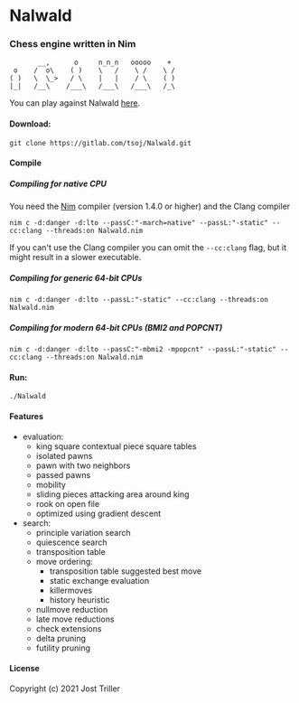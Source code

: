 # Nalwald
### Chess engine written in Nim
```
       __,      o     n_n_n   ooooo    + 
 o    /  o\    ( )    \   /    \ /    \ /
( )   \  \_>   / \    |   |    / \    ( )
|_|   /__\    /___\   /___\   /___\   /_\
```
You can play against Nalwald [here](https://lichess.org/@/squared-chess).
#### Download:
```
git clone https://gitlab.com/tsoj/Nalwald.git
```
#### Compile

##### Compiling for native CPU
You need the [Nim](https://nim-lang.org/) compiler (version 1.4.0 or higher) and the Clang compiler
```
nim c -d:danger -d:lto --passC:"-march=native" --passL:"-static" --cc:clang --threads:on Nalwald.nim
```
If you can't use the Clang compiler you can omit the `--cc:clang` flag, but it might result in a slower executable.

##### Compiling for generic 64-bit CPUs
```
nim c -d:danger -d:lto --passL:"-static" --cc:clang --threads:on Nalwald.nim
```

##### Compiling for modern 64-bit CPUs (BMI2 and POPCNT)
```
nim c -d:danger -d:lto --passC:"-mbmi2 -mpopcnt" --passL:"-static" --cc:clang --threads:on Nalwald.nim
```

#### Run:
```
./Nalwald
```

#### Features

- evaluation:
  - king square contextual piece square tables
  - isolated pawns
  - pawn with two neighbors
  - passed pawns
  - mobility
  - sliding pieces attacking area around king
  - rook on open file
  - optimized using gradient descent
- search:
  - principle variation search
  - quiescence search
  - transposition table
  - move ordering:
    - transposition table suggested best move
    - static exchange evaluation
    - killermoves
    - history heuristic
  - nullmove reduction
  - late move reductions
  - check extensions
  - delta pruning
  - futility pruning

#### License

Copyright (c) 2021 Jost Triller
